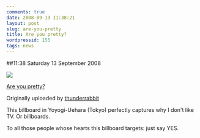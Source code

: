 ```yaml
---
comments: true
date: 2008-09-13 11:38:21
layout: post
slug: are-you-pretty
title: Are you pretty?
wordpressid: 155
tags: news
---
```


##11:38 Saturday 13 September 2008


[![](http://farm3.static.flickr.com/2007/2852452256_bde00a53e1.jpg)](http://www.flickr.com/photos/thunderrabbit/2852452256/)
  


[Are you pretty?](http://www.flickr.com/photos/thunderrabbit/2852452256/)
  

Originally uploaded by [thunderrabbit](http://www.flickr.com/people/thunderrabbit/)




This billboard in Yoyogi-Uehara (Tokyo) perfectly captures why I don't like TV.  Or billboards.  

  

To all those people whose hearts this billboard targets: just say YES.
  

